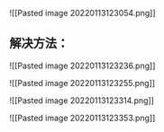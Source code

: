 ![[Pasted image 20220113123054.png]]

## 解决方法：
![[Pasted image 20220113123236.png]]

![[Pasted image 20220113123255.png]]

![[Pasted image 20220113123314.png]]

![[Pasted image 20220113123353.png]]

